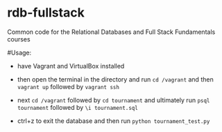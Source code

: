 rdb-fullstack
=============

Common code for the Relational Databases and Full Stack Fundamentals courses

#Usage:

 * have Vagrant and VirtualBox installed

 * then open the terminal in the directory and run `cd /vagrant` and then `vagrant up` followed by `vagrant ssh`

 * next `cd /vagrant` followed by `cd tournament` and ultimately run `psql tournament` followed by `\i tournament.sql`

 * ctrl+z to exit the database and then run `python tournament_test.py`
